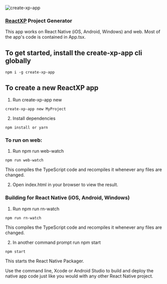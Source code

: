 ![create-xp-app](http://reactnative.training/createxpapp.png)

### [ReactXP](https://github.com/Microsoft/reactxp)  Project Generator

This app works on React Native (iOS, Android, Windows) and web. Most of the app's code is contained in App.tsx.

## To get started, install the create-xp-app cli globally   
```
npm i -g create-xp-app
```

## To create a new ReactXP app

1. Run create-xp-app new <projectName>   
```
create-xp-app new MyProject
```

2. Install dependencies   
```
npm install or yarn
```

### To run on web:   

1. Run npm run web-watch   
```
npm run web-watch
```

This compiles the TypeScript code and recompiles it whenever any files are changed.

2. Open index.html in your browser to view the result.

### Building for React Native (iOS, Android, Windows)   

1. Run npm run rn-watch   
```
npm run rn-watch  
``` 

This compiles the TypeScript code and recompiles it whenever any files are changed.

2. In another command prompt run npm start   
```
npm start
```

This starts the React Native Packager.

Use the command line, Xcode or Android Studio to build and deploy the native app code just like you would with any other React Native project.
